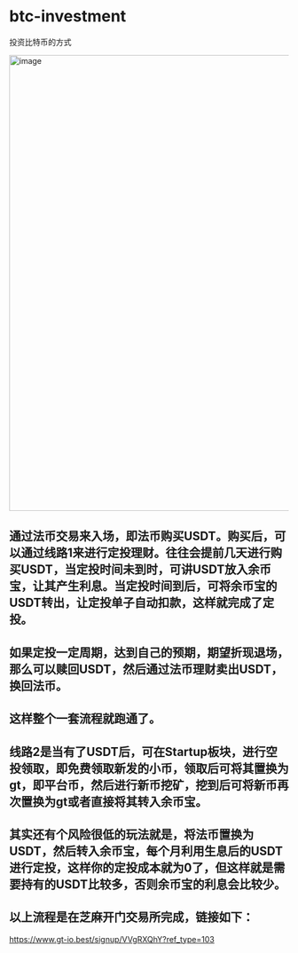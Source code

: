# btc-investment
投资比特币的方式

 <img width="822" alt="image" src="https://github.com/user-attachments/assets/1c0033a1-178e-4a28-9052-38e282352c24" />

## 通过法币交易来入场，即法币购买USDT。购买后，可以通过线路1来进行定投理财。往往会提前几天进行购买USDT，当定投时间未到时，可讲USDT放入余币宝，让其产生利息。当定投时间到后，可将余币宝的USDT转出，让定投单子自动扣款，这样就完成了定投。
## 如果定投一定周期，达到自己的预期，期望折现退场，那么可以赎回USDT，然后通过法币理财卖出USDT，换回法币。
## 这样整个一套流程就跑通了。
## 线路2是当有了USDT后，可在Startup板块，进行空投领取，即免费领取新发的小币，领取后可将其置换为gt，即平台币，然后进行新币挖矿，挖到后可将新币再次置换为gt或者直接将其转入余币宝。
## 其实还有个风险很低的玩法就是，将法币置换为USDT，然后转入余币宝，每个月利用生息后的USDT进行定投，这样你的定投成本就为0了，但这样就是需要持有的USDT比较多，否则余币宝的利息会比较少。
## 以上流程是在芝麻开门交易所完成，链接如下：
https://www.gt-io.best/signup/VVgRXQhY?ref_type=103
